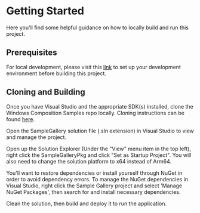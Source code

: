 # Getting Started

Here you'll find some helpful guidance on how to locally build and run this project. 

## Prerequisites

For local development, please visit this [link](https://docs.microsoft.com/en-us/windows/apps/windows-app-sdk/set-up-your-development-environment?tabs=vs%2Cstable) to set up your development environment before building this project.

## Cloning and Building

Once you have Visual Studio and the appropriate SDK(s) installed, clone the Windows Composition Samples repo locally. Cloning instructions can be found [here](https://help.github.com/articles/cloning-a-repository/). 

Open the SampleGallery solution file (.sln extension) in Visual Studio to view and manage the project.

Open up the Solution Explorer (Under the "View" menu item in the top left), right click the SampleGalleryPkg and click "Set as Startup Project". You will also need to change the solution platform to x64 instead of Arm64.

You'll want to restore dependencies or install yourself through NuGet in order to avoid dependency errors. To manage the NuGet dependencies in Visual Studio, right click the Sample Gallery project and select 'Manage NuGet Packages', then search for and install necessary dependencies.

Clean the solution, then build and deploy it to run the application.
